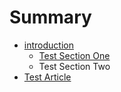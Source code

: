 # Summary

* [introduction](README.md)
   * [Test Section One](test_section_one.md)
   * Test Section Two
* [Test Article](test_article.md)

